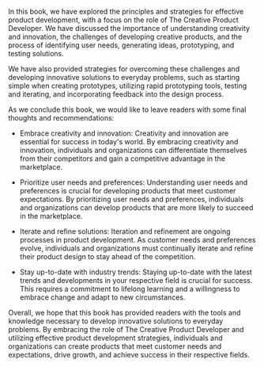 
In this book, we have explored the principles and strategies for effective product development, with a focus on the role of The Creative Product Developer. We have discussed the importance of understanding creativity and innovation, the challenges of developing creative products, and the process of identifying user needs, generating ideas, prototyping, and testing solutions.

We have also provided strategies for overcoming these challenges and developing innovative solutions to everyday problems, such as starting simple when creating prototypes, utilizing rapid prototyping tools, testing and iterating, and incorporating feedback into the design process.

As we conclude this book, we would like to leave readers with some final thoughts and recommendations:

* Embrace creativity and innovation: Creativity and innovation are essential for success in today's world. By embracing creativity and innovation, individuals and organizations can differentiate themselves from their competitors and gain a competitive advantage in the marketplace.

* Prioritize user needs and preferences: Understanding user needs and preferences is crucial for developing products that meet customer expectations. By prioritizing user needs and preferences, individuals and organizations can develop products that are more likely to succeed in the marketplace.

* Iterate and refine solutions: Iteration and refinement are ongoing processes in product development. As customer needs and preferences evolve, individuals and organizations must continually iterate and refine their product design to stay ahead of the competition.

* Stay up-to-date with industry trends: Staying up-to-date with the latest trends and developments in your respective field is crucial for success. This requires a commitment to lifelong learning and a willingness to embrace change and adapt to new circumstances.

Overall, we hope that this book has provided readers with the tools and knowledge necessary to develop innovative solutions to everyday problems. By embracing the role of The Creative Product Developer and utilizing effective product development strategies, individuals and organizations can create products that meet customer needs and expectations, drive growth, and achieve success in their respective fields.
